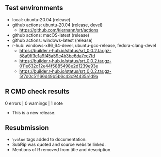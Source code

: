 ## Test environments

* local: ubuntu-20.04 (release)
* github actions: ubuntu-20.04 (release, devel)
  * <https://github.com/kiernann/srt/actions>
* github actions: macOS-latest (release)
* github actions: windows-latest (release) 
* r-hub: windows-x86_64-devel, ubuntu-gcc-release, fedora-clang-devel
  * <https://builder.r-hub.io/status/srt_0.0.2.tar.gz-58a9ff3e1a9f45a59c4b3bc6da7cc7fd>
  * <https://builder.r-hub.io/status/srt_0.0.2.tar.gz-011e632d12e44f5885498e2d1239e93e>
  * <https://builder.r-hub.io/status/srt_0.0.2.tar.gz-5f7d0c51166d49b5b6c43c94435a1d9a>

## R CMD check results

0 errors | 0 warnings | 1 note

* This is a new release.

## Resubmission

* `\value` tags added to documentation.
* SubRip was quoted and source website linked.
* Mentions of R removed from title and description.
